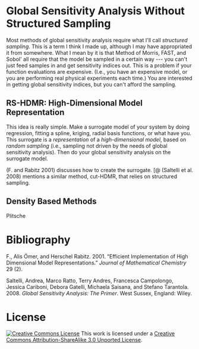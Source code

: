 Global Sensitivity Analysis Without Structured Sampling
=======================================================

Most methods of global sensitivity analysis require what I'll call *structured sampling*. This is a term I think I made up, although I may have appropriated it from somewhere. What I mean by it is that Method of Morris, FAST, and Sobol' all require that the model be sampled in a certain way --- you can't just feed samples in and get sensitivity indices out. This is a problem if your function evaluations are expensive. (I.e., you have an expensive model, or you are performing real physical experiments each time.) You are interested in getting global sensitivity indices, but you can't afford the sampling.

RS-HDMR: High-Dimensional Model Representation
----------------------------------------------

This idea is really simple. Make a surrogate model of your system by doing regression, fitting a spline, kriging, radial basis functions, or what have you. This surrogate is a *representation* of a *high-dimensional model*, based on *random sampling* (i.e., sampling not driven by the needs of global sensitivity analysis). Then do your global sensitivity analysis on the surrogate model.

(F. and Rabitz 2001) discusses how to create the surrogate. [@ (Saltelli et al. 2008) mentions a similar method, cut-HDMR, that relies on structured sampling.

Density Based Methods
---------------------

Plitsche

Bibliography
============

F., Alis Ömer, and Herschel Rabitz. 2001. “Efficient Implementation of High Dimensional Model Representations.” *Journal of Mathematical Chemistry* 29 (2).

Saltelli, Andrea, Marco Ratto, Terry Andres, Francesca Campolongo, Jessica Cariboni, Debora Gatelli, Michaela Saisana, and Stefano Tarantola. 2008. *Global Sensitivity Analysis: The Primer*. West Sussex, England: Wiley.

License
=======

[![Creative Commons License](http://i.creativecommons.org/l/by-sa/3.0/88x31.png)](http://creativecommons.org/licenses/by-sa/3.0/deed.en_US)
This work is licensed under a [Creative Commons Attribution-ShareAlike 3.0 Unported License](http://creativecommons.org/licenses/by-sa/3.0/deed.en_US).
